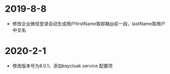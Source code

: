 # 2019-8-8
* 修改企业微信登录自动生成用户firstName取邮箱@前一段，lastName取用户中文名
# 2020-2-1
* 修改版本号为8.0.1，添加keycloak service 配置项